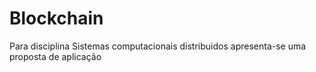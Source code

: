 # Blockchain
 Para disciplina Sistemas computacionais distribuidos apresenta-se uma proposta de aplicação
